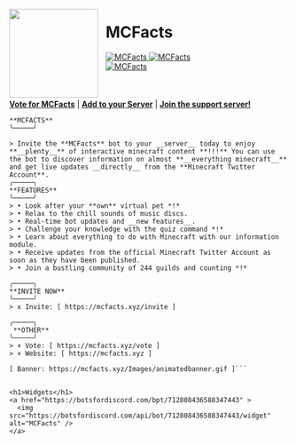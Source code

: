<html><head></head><body><p><img style="margin-right:1em" width="160px" align="left" src="https://rendernetwork.co/MCFactsImages/MCFactsLogo.png"></p>
<span title="An Information Bot designed with simplicity in mind"><h1>MCFacts</h1></span>


<a href="https://top.gg/bot/712808436588347443" >
  <img src="https://top.gg/api/widget/status/712808436588347443.svg" alt="MCFacts" />
</a>
<a href="https://top.gg/bot/712808436588347443" >
  <img src="https://top.gg/api/widget/servers/712808436588347443.svg" alt="MCFacts" />
</a><br>
<a href="https://top.gg/bot/712808436588347443" >
  <img src="https://top.gg/api/widget/upvotes/712808436588347443.svg" alt="MCFacts" />
</a>
<br><br><br><br>
<nav>
  <a style="font-weight:bold" href="https://bit.ly/votemcfacts">Vote for MCFacts</a> |
  <a style="font-weight:bold" href="https://bit.ly/addmcfacts">Add to your Server</a> |
  <a style="font-weight:bold" href="https://discord.gg/sxDtd43">Join the support server!</a>
</nav>  

  
```╭─────╮
**MCFACTS**
╰─────╯

> Invite the **MCFacts** bot to your __server__ today to enjoy **__plenty__** of interactive minecraft content **!!!** You can use the bot to discover information on almost **__everything minecraft__** and get live updates __directly__ from the **Minecraft Twitter Account**.
╭─────╮
**FEATURES**
╰─────╯
> • Look after your **own** virtual pet *!*
> • Relax to the chill sounds of music discs.
> • Real-time bot updates and __new features__.
> • Challenge your knowledge with the quiz command *!*
> • Learn about everything to do with Minecraft with our information module.
> • Receive updates from the official Minecraft Twitter Account as soon as they have been published.
> • Join a bustling community of 244 guilds and counting *!*

╭─────╮
**INVITE NOW**
╰─────╯
> x Invite: [ https://mcfacts.xyz/invite ]

╭─────╮
 **OTHER**
╰─────╯
> × Vote: [ https://mcfacts.xyz/vote ]
> × Website: [ https://mcfacts.xyz ]

[ Banner: https://mcfacts.xyz/Images/animatedbanner.gif ]```


<h1>Widgets</h1>
<a href="https://botsfordiscord.com/bpt/712808436588347443" >
  <img src="https://botsfordiscord.com/api/bot/712808436588347443/widget" alt="MCFacts" />
</a>


